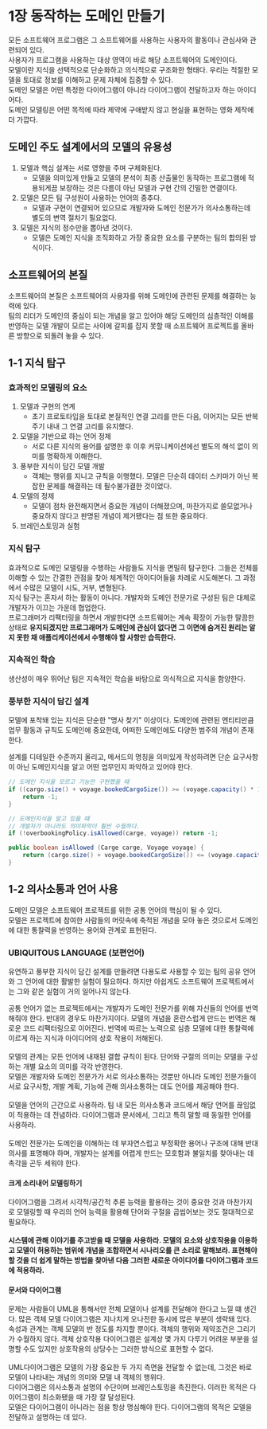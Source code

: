 # 1장 동작하는 도메인 만들기

모든 소프트웨어 프로그램은 그 소프트웨어를 사용하는 사용자의 활동이나 관심사와 관련되어 있다.<br>사용자가 프로그램을 사용하는 대상 영역이 바로 해당 소프트웨어의 도메인이다.<br>
모델이란 지식을 선택적으로 단순화하고 의식적으로 구조화한 형태다. 우리는 적절한 모델을 토대로 정보를 이해하고 문제 자체에 집중할 수 있다.<br>
도메인 모델은 어떤 특정한 다이어그램이 아니라 다이어그램이 전달하고자 하는 아이디어다.<br>
도메인 모델링은 어떤 목적에 따라 제약에 구애받지 않고 현실을 표현하는 영화 제작에 더 가깝다.

## 도메인 주도 설계에서의 모델의 유용성
1. 모델과 핵심 설계는 서로 영향을 주며 구체화된다.
    - 모델을 의미있게 만들고 모델의 분석이 최종 산출물인 동작하는 프로그램에 적용되게끔 보장하는 것은 다름이 아닌 모델과 구현 간의 긴밀한 연결이다.
2. 모델은 모든 팀 구성원이 사용하는 언어의 중추다.
    - 모델과 구현이 연결되어 있으므로 개발자와 도메인 전문가가 의사소통하는데 별도의 변역 절차기 필요없다.
3. 모델은 지식의 정수만을 뽑아낸 것이다.
    - 모델은 도메인 지식을 조직화하고 가장 중요한 요소를 구분하는 팀의 합의된 방식이다.

## 소프트웨어의 본질
소프트웨어의 본질은 소프트웨어의 사용자를 위해 도메인에 관련된 문제를 해결하는 능력에 있다.<br>
팀의 리더가 도메인의 중심이 되는 개념을 알고 있어야 해당 도메인의 심층적인 이해를 반영하는 모델 개발이 모르는 사이에 갈피를 잡지 못할 때 소프트웨어 프로젝트를 올바른 방향으로 되돌려 놓을 수 있다.

## 1-1 지식 탐구

### 효과적인 모델링의 요소
1. 모델과 구현의 연계
    - 초기 프로토타입을 토대로 본질적인 연결 고리를 만든 다음, 이어지는 모든 반복 주기 내내 그 연결 고리를 유지했다.
2. 모델을 기반으로 하는 언어 정제
    - 서로 다른 지식의 용어를 설명한 후 이후 커뮤니케이션에선 별도의 해석 없이 의미를 명확하게 이해한다.
3. 풍부한 지식이 담긴 모델 개발
    - 객체는 행위를 지니고 규칙을 이행했다. 모델은 단순히 데이터 스키마가 아닌 복잡한 문제를 해결하는 데 필수불가결한 것이었다.
4. 모델의 정제
    - 모델이 점차 완전해지면서 중요한 개념이 더해졌으며, 마찬가지로 쓸모없거나 중요하지 않다고 판명된 개념이 제거됐다는 점 또한 중요하다.
5. 브레인스토밍과 실험

### 지식 탐구
효과적으로 도메인 모델링을 수행하는 사람들도 지식을 면밀히 탐구한다. 그들은 전체를 이해할 수 있는 간결한 관점을 찾아 체계적인 아이디어들을 차례로 시도해본다. 그 과정에서 수많은 모델이 시도, 거부, 변형된다.<br>
지식 탐구는 혼자서 하는 활동이 아니다. 개발자와 도메인 전문가로 구성된 팀은 대체로 개발자가 이끄는 가운데 협업한다.<br>
프로그래머가 리팩터링을 하면서 개발한다면 소프트웨어는 계속 확장이 가능한 말끔한 상태로 <b>유지되겠지만 프로그래머가 도메인에 관심이 없다면 그 이면에 숨겨진 원리는 알지 못한 채 애플리케이션에서 수행해야 할 사항만 습득한다.</b>

### 지속적인 학습
생산성이 매우 뛰어난 팀은 지속적인 학습을 바탕으로 의식적으로 지식을 함양한다.

### 풍부한 지식이 담긴 설계
모델에 포착돼 있는 지식은 단순한 "명사 찾기" 이상이다. 도메인에 관련된 엔티티만큼 업무 활동과 규칙도 도메인에 중요한데, 어떠한 도메인에도 다양한 범주의 개념이 존재한다.

설계를 디테일한 수준까지 올리고, 메서드의 명칭을 의미있게 작성하려면 단순 요구사항이 아닌 도메인지식을 알고 어떤 업무인지 파악하고 있어야 한다.
``` java
// 도메인 지식을 모르고 기능만 구현했을 때
if ((cargo.size() + voyage.bookedCargoSize()) >= (voyage.capacity() * 1.1)) {
    return -1;
}

// 도메인지식을 알고 있을 떄
// 개발자가 아니라도 의미파악이 훨씬 수월하다.
if (!overbookingPolicy.isAllowed(carge, voyage)) return -1;

public boolean isAllowed (Carge carge, Voyage voyage) {
    return (cargo.size() + voyage.bookedCargoSize()) <= (voyage.capacity() * 1.1);
}
```

## 1-2 의사소통과 언어 사용
도메인 모델은 소프트웨어 프로젝트를 위한 공통 언어의 핵심이 될 수 있다.<br>
모델은 프로젝트에 참여한 사람들의 머릿속에 축적된 개념을 모아 놓은 것으로서 도메인에 대한 통찰력을 반영하는 용어와 관계로 표현된다.

### UBIQUITOUS LANGUAGE (보편언어)
유연하고 풍부한 지식이 담긴 설계를 만들려면 다용도로 사용할 수 있는 팀의 공유 언어와 그 언어에 대한 활발한 실험이 필요하다. 하지만 아쉽게도 소프트웨어 프로젝트에서는 그와 같은 실험이 거의 일어나지 않는다.

공통 언어가 없는 프로젝트에서는 개발자가 도메인 전문가를 위해 자신들의 언어를 번역해줘야 한다. 반대의 경우도 마찬가지이다. 모델의 개념을 혼란스럽게 만드는 번역은 해로운 코드 리팩터링으로 이어진다. 번역에 따르는 노력으로 심층 모델에 대한 통찰력에 이르게 하는 지식과 아이디어의 상호 작용이 저해된다.
<br><br>
모델의 관계는 모든 언어에 내재된 결합 규칙이 된다. 단어와 구절의 의미는 모델을 구성하는 개별 요소의 의미를 각각 반영한다.<br>
모델은 개발자와 도메인 전문가가 서로 의사소통하는 것뿐만 아니라 도메인 전문가들이 서로 요구사항, 개발 계획, 기능에 관해 의사소통하는 데도 언어를 제공해야 한다.<br><br>
모델을 언어의 근간으로 사용하라. 팀 내 모든 의사소통과 코드에서 해당 언어를 끊임없이 적용하는 데 전념하라. 다이어그램과 문서에서, 그리고 특히 말할 때 동일한 언어를 사용하라.<br><br>
도메인 전문가는 도메인을 이해하는 데 부자연스럽고 부정확한 용어나 구조에 대해 반대 의사를 표명해야 하며, 개발자는 설계를 어렵게 만드는 모호함과 불일치를 찾아내는 데 촉각을 곤두 세워야 한다.

#### 크게 소리내어 모델링하기
다이어그램을 그려서 시각적/공간적 추론 능력을 활용하는 것이 중요한 것과 마찬가지로 모델링할 때 우리의 언어 능력을 활용해 단어와 구절을 곱씹어보는 것도 절대적으로 필요하다.<br><br>
<b>시스템에 관해 이야기를 주고받을 때 모델을 사용하라. 모델의 요소와 상호작용을 이용하고 모델이 허용하는 범위에 개념을 조합하면서 시나리오를 큰 소리로 말해보라. 표현해야 할 것을 더 쉽게 말하는 방법을 찾아낸 다음 그러한 새로운 아이디어를 다이어그램과 코드에 적용하라.</b>

#### 문서와 다이어그램
문제는 사람들이 UML을 통해서만 전체 모델이나 설계를 전달해야 한다고 느낄 떄 생긴다. 많은 객체 모델 다이어그램은 지나치게 오나전한 동시에 많은 부분이 생략돼 있다.<br>
속성과 관계는 객체 모델의 반 정도를 차지할 뿐이다. 객체의 행위와 제약조건은 그리기가 수월하지 않다. 객체 상호작용 다이어그램은 설계상 몇 가지 다루기 어려운 부분을 설명할 수도 있지만 상호작용의 상당수는 그러한 방식으로 표현할 수 없다.<br><br>
UML다이어그램은 모델의 가장 중요한 두 가지 측면을 전달할 수 없는데, 그것은 바로 모델이 나타내는 개념의 의미와 모델 내 객체의 행위다.<br>
다이어그램은 의사소통과 설명의 수단이며 브레인스토밍을 촉진한다. 이러한 목적은 다이어그램이 최소화됐을 때 가장 잘 달성된다.<br>
모델은 다이어그램이 아니라는 점을 항상 명심해야 한다. 다이어그램의 목적은 모델을 전달하고 설명하는 데 있다.